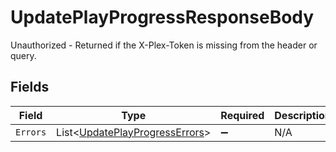 # UpdatePlayProgressResponseBody

Unauthorized - Returned if the X-Plex-Token is missing from the header or query.


## Fields

| Field                                                                               | Type                                                                                | Required                                                                            | Description                                                                         |
| ----------------------------------------------------------------------------------- | ----------------------------------------------------------------------------------- | ----------------------------------------------------------------------------------- | ----------------------------------------------------------------------------------- |
| `Errors`                                                                            | List<[UpdatePlayProgressErrors](../../Models/Requests/UpdatePlayProgressErrors.md)> | :heavy_minus_sign:                                                                  | N/A                                                                                 |
